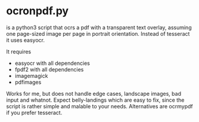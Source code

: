 # ocronpdf.py

is a python3 script that ocrs a pdf with a transparent text overlay, assuming one page-sized image per page in portrait orientation. Instead of tesseract it uses easyocr.

It requires
- easyocr with all dependencies
- fpdf2 with all dependencies
- imagemagick 
- pdfimages

Works for me, but does not handle edge cases, landscape images, bad input and whatnot. Expect belly-landings which are easy to fix, since the script is rather simple and malable to your needs. Alternatives are ocrmypdf if you prefer tesseract.

